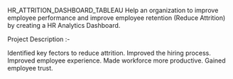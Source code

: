 HR_ATTRITION_DASHBOARD_TABLEAU
Help an organization to improve employee performance and improve employee retention (Reduce Attrition) by creating a HR Analytics Dashboard.













Project Description :-

Identified key fectors to reduce attrition.
Improved the hiring process.
Improved employee experience.
Made workforce more productive.
Gained employee trust.

